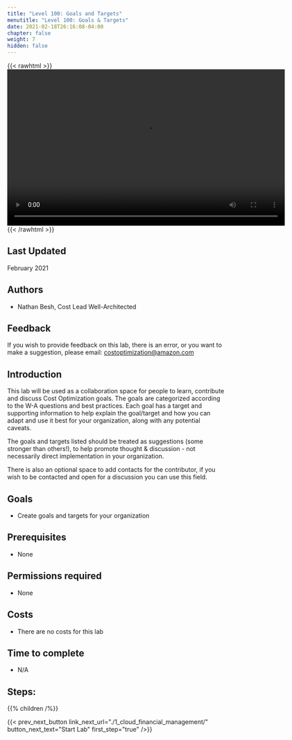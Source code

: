 ```yaml
---
title: "Level 100: Goals and Targets"
menutitle: "Level 100: Goals & Targets"
date: 2021-02-18T26:16:08-04:00
chapter: false
weight: 7
hidden: false
---
```

{{< rawhtml >}}
<video width="640" height="360" controls>
  <source src="https://d3h9zoi3eqyz7s.cloudfront.net/Cost/Videos/GoalsTargets.mp4" type="video/mp4">
  Your browser doesn't support video, or if you're on GitHub head to https://wellarchitectedlabs.com to watch the video.
</video>
{{< /rawhtml >}}

## Last Updated
February 2021

## Authors
- Nathan Besh, Cost Lead Well-Architected


## Feedback
If you wish to provide feedback on this lab, there is an error, or you want to make a suggestion, please email: costoptimization@amazon.com

## Introduction
This lab will be used as a collaboration space for people to learn, contribute and discuss Cost Optimization goals. The goals are categorized according to the W-A questions and best practices. Each goal has a target and supporting information to help explain the goal/target and how you can adapt and use it best for your organization, along with any potential caveats.

The goals and targets listed should be treated as suggestions (some stronger than others!), to help promote thought & discussion - not necessarily direct implementation in your organization.

There is also an optional space to add contacts for the contributor, if you wish to be contacted and open for a discussion you can use this field.


## Goals
- Create goals and targets for your organization

## Prerequisites
- None

## Permissions required
- None

## Costs
- There are no costs for this lab

## Time to complete
- N/A

## Steps:
{{% children  /%}}


{{< prev_next_button link_next_url="./1_cloud_financial_management/" button_next_text="Start Lab" first_step="true" />}}
